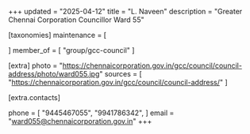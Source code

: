 +++
updated = "2025-04-12"
title = "L. Naveen"
description = "Greater Chennai Corporation Councillor Ward 55"

[taxonomies]
maintenance = [

]
member_of = [
    "group/gcc-council"
]

[extra]
photo = "https://chennaicorporation.gov.in/gcc/council/council-address/photo/ward055.jpg"
sources = [
    "https://chennaicorporation.gov.in/gcc/council/council-address/"
]

[extra.contacts]

phone = [
    "9445467055",
    "9941786342",
    ]
email = "ward055@chennaicorporation.gov.in"
+++